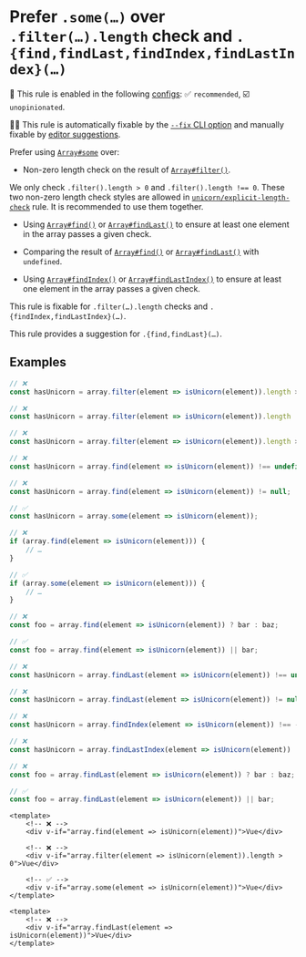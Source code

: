 # Prefer `.some(…)` over `.filter(…).length` check and `.{find,findLast,findIndex,findLastIndex}(…)`

💼 This rule is enabled in the following [configs](https://github.com/sindresorhus/eslint-plugin-unicorn#recommended-config): ✅ `recommended`, ☑️ `unopinionated`.

🔧💡 This rule is automatically fixable by the [`--fix` CLI option](https://eslint.org/docs/latest/user-guide/command-line-interface#--fix) and manually fixable by [editor suggestions](https://eslint.org/docs/latest/use/core-concepts#rule-suggestions).

<!-- end auto-generated rule header -->
<!-- Do not manually modify this header. Run: `npm run fix:eslint-docs` -->

Prefer using [`Array#some`](https://developer.mozilla.org/en-US/docs/Web/JavaScript/Reference/Global_Objects/Array/some) over:

- Non-zero length check on the result of [`Array#filter()`](https://developer.mozilla.org/en-US/docs/Web/JavaScript/Reference/Global_Objects/Array/filter).

We only check `.filter().length > 0` and `.filter().length !== 0`. These two non-zero length check styles are allowed in [`unicorn/explicit-length-check`](./explicit-length-check.md#options) rule. It is recommended to use them together.

- Using [`Array#find()`](https://developer.mozilla.org/en-US/docs/Web/JavaScript/Reference/Global_Objects/Array/find) or [`Array#findLast()`](https://developer.mozilla.org/en-US/docs/Web/JavaScript/Reference/Global_Objects/Array/findLast) to ensure at least one element in the array passes a given check.

- Comparing the result of [`Array#find()`](https://developer.mozilla.org/en-US/docs/Web/JavaScript/Reference/Global_Objects/Array/find)  or [`Array#findLast()`](https://developer.mozilla.org/en-US/docs/Web/JavaScript/Reference/Global_Objects/Array/findLast) with `undefined`.

- Using [`Array#findIndex()`](https://developer.mozilla.org/en-US/docs/Web/JavaScript/Reference/Global_Objects/Array/findIndex) or [`Array#findLastIndex()`](https://developer.mozilla.org/en-US/docs/Web/JavaScript/Reference/Global_Objects/Array/findLastIndex) to ensure at least one element in the array passes a given check.

This rule is fixable for `.filter(…).length` checks and `.{findIndex,findLastIndex}(…)`.

This rule provides a suggestion for `.{find,findLast}(…)`.

## Examples

```js
// ❌
const hasUnicorn = array.filter(element => isUnicorn(element)).length > 0;

// ❌
const hasUnicorn = array.filter(element => isUnicorn(element)).length !== 0;

// ❌
const hasUnicorn = array.filter(element => isUnicorn(element)).length >= 1;

// ❌
const hasUnicorn = array.find(element => isUnicorn(element)) !== undefined;

// ❌
const hasUnicorn = array.find(element => isUnicorn(element)) != null;

// ✅
const hasUnicorn = array.some(element => isUnicorn(element));
```

```js
// ❌
if (array.find(element => isUnicorn(element))) {
	// …
}

// ✅
if (array.some(element => isUnicorn(element))) {
	// …
}
```

```js
// ❌
const foo = array.find(element => isUnicorn(element)) ? bar : baz;

// ✅
const foo = array.find(element => isUnicorn(element)) || bar;
```

```js
// ❌
const hasUnicorn = array.findLast(element => isUnicorn(element)) !== undefined;

// ❌
const hasUnicorn = array.findLast(element => isUnicorn(element)) != null;

// ❌
const hasUnicorn = array.findIndex(element => isUnicorn(element)) !== -1;

// ❌
const hasUnicorn = array.findLastIndex(element => isUnicorn(element)) !== -1;
```

```js
// ❌
const foo = array.findLast(element => isUnicorn(element)) ? bar : baz;
```

```js
// ✅
const foo = array.findLast(element => isUnicorn(element)) || bar;
```

```vue
<template>
	<!-- ❌ -->
	<div v-if="array.find(element => isUnicorn(element))">Vue</div>

	<!-- ❌ -->
	<div v-if="array.filter(element => isUnicorn(element)).length > 0">Vue</div>

	<!-- ✅ -->
	<div v-if="array.some(element => isUnicorn(element))">Vue</div>
</template>
```

```vue
<template>
	<!-- ❌ -->
	<div v-if="array.findLast(element => isUnicorn(element))">Vue</div>
</template>
```
